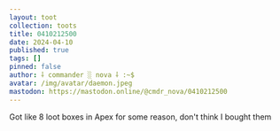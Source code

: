 ```yaml
---
layout: toot
collection: toots
title: 0410212500
date: 2024-04-10
published: true
tags: []
pinned: false
author: ⸸ commander ░ nova ⸸ :~$
avatar: /img/avatar/daemon.jpeg
mastodon: https://mastodon.online/@cmdr_nova/0410212500
---
```


Got like 8 loot boxes in Apex for some reason, don't think I bought them
